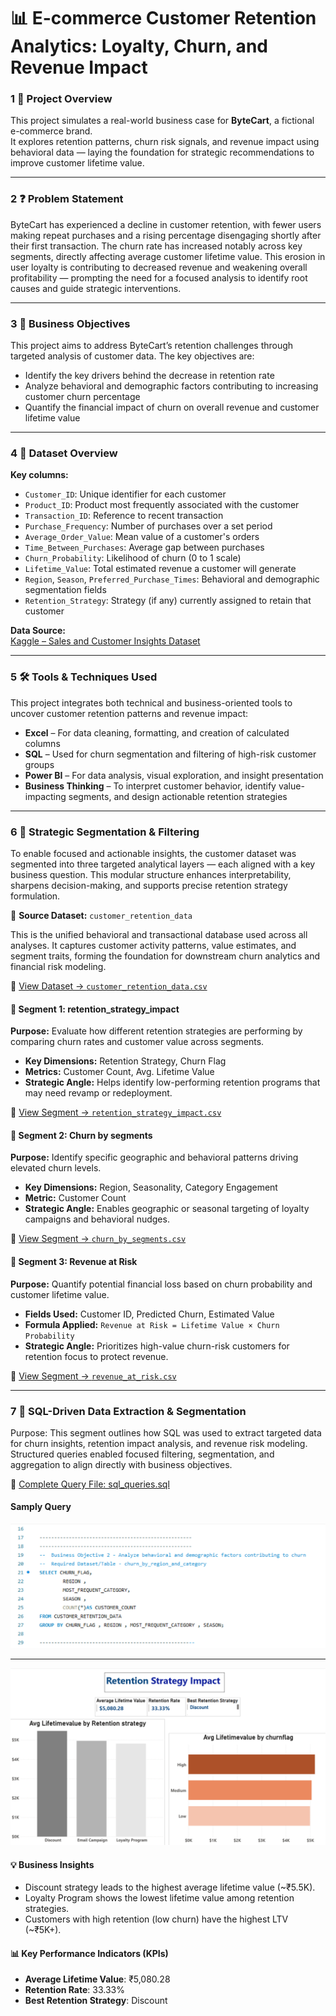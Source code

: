 # 📊 E-commerce Customer Retention Analytics: Loyalty, Churn, and Revenue Impact

### 1️ 📌 Project Overview  
This project simulates a real-world business case for **ByteCart**, a fictional e-commerce brand.  
It explores retention patterns, churn risk signals, and revenue impact using behavioral data — laying the foundation for strategic recommendations to improve customer lifetime value.

 ---
 
### 2️ ❓ Problem Statement  
ByteCart has experienced a decline in customer retention, with fewer users making repeat purchases and a rising percentage disengaging shortly after their first transaction. The churn rate has increased notably across key segments, directly affecting average customer lifetime value. This erosion in user loyalty is contributing to decreased revenue and weakening overall profitability — prompting the need for a focused analysis to identify root causes and guide strategic interventions.

---

### 3️ 🎯 Business Objectives

This project aims to address ByteCart’s retention challenges through targeted analysis of customer data. The key objectives are:

- Identify the key drivers behind the decrease in retention rate  
- Analyze behavioral and demographic factors contributing to increasing customer churn percentage  
- Quantify the financial impact of churn on overall revenue and customer lifetime value

- ---

### 4️ 📂 Dataset Overview

**Key columns:**
- `Customer_ID`: Unique identifier for each customer  
- `Product_ID`: Product most frequently associated with the customer  
- `Transaction_ID`: Reference to recent transaction  
- `Purchase_Frequency`: Number of purchases over a set period  
- `Average_Order_Value`: Mean value of a customer's orders  
- `Time_Between_Purchases`: Average gap between purchases  
- `Churn_Probability`: Likelihood of churn (0 to 1 scale)  
- `Lifetime_Value`: Total estimated revenue a customer will generate  
- `Region`, `Season`, `Preferred_Purchase_Times`: Behavioral and demographic segmentation fields  
- `Retention_Strategy`: Strategy (if any) currently assigned to retain that customer

  
**Data Source:**  
[Kaggle – Sales and Customer Insights Dataset](https://www.kaggle.com/datasets/imranalishahh/sales-and-customer-insights) 

---

### 5️ 🛠️ Tools & Techniques Used

This project integrates both technical and business-oriented tools to uncover customer retention patterns and revenue impact:

- **Excel** – For data cleaning, formatting, and creation of calculated columns  
- **SQL** – Used for churn segmentation and filtering of high-risk customer groups  
- **Power BI** – For data analysis, visual exploration, and insight presentation  
- **Business Thinking** – To interpret customer behavior, identify value-impacting segments, and design actionable retention strategies

- ---

### 6️ 🔽 Strategic Segmentation & Filtering

To enable focused and actionable insights, the customer dataset was segmented into three targeted analytical layers — each aligned with a key business question. This modular structure enhances interpretability, sharpens decision-making, and supports precise retention strategy formulation.



🔹 **Source Dataset:** `customer_retention_data`

This is the unified behavioral and transactional database used across all analyses. It captures customer activity patterns, value estimates, and segment traits, forming the foundation for downstream churn analytics and financial risk modeling.

📂 [View Dataset → `customer_retention_data.csv`](https://github.com/Pranshul-cloud/Ecommerce_Customer_Retention_Analytics/blob/main/01_data/1.1_customer_retention_raw.csv)



#### 📁 Segment 1: retention_strategy_impact

**Purpose:** Evaluate how different retention strategies are performing by comparing churn rates and customer value across segments.

- **Key Dimensions:** Retention Strategy, Churn Flag  
- **Metrics:** Customer Count, Avg. Lifetime Value  
- **Strategic Angle:** Helps identify low-performing retention programs that may need revamp or redeployment.

📂 [View Segment → `retention_strategy_impact.csv`](https://github.com/Pranshul-cloud/Ecommerce_Customer_Retention_Analytics/blob/main/01_data/1.2_retention_strategy_impact.csv)



#### 📁 Segment 2: Churn by segments

**Purpose:** Identify specific geographic and behavioral patterns driving elevated churn levels.

- **Key Dimensions:** Region, Seasonality, Category Engagement  
- **Metric:** Customer Count  
- **Strategic Angle:** Enables geographic or seasonal targeting of loyalty campaigns and behavioral nudges.

📂 [View Segment → `churn_by_segments.csv`](https://github.com/Pranshul-cloud/Ecommerce_Customer_Retention_Analytics/blob/main/01_data/1.3_churn_by_segments.csv)



#### 📁 Segment 3: Revenue at Risk

**Purpose:** Quantify potential financial loss based on churn probability and customer lifetime value.

- **Fields Used:** Customer ID, Predicted Churn, Estimated Value  
- **Formula Applied:** `Revenue at Risk = Lifetime Value × Churn Probability`  
- **Strategic Angle:** Prioritizes high-value churn-risk customers for retention focus to protect revenue.

📂 [View Segment → `revenue_at_risk.csv`](https://github.com/Pranshul-cloud/Ecommerce_Customer_Retention_Analytics/blob/main/01_data/1.4_revenue_at_risk.csv)

---

### 7 🧮 SQL-Driven Data Extraction & Segmentation
Purpose: This segment outlines how SQL was used to extract targeted data for churn insights, retention impact analysis, and revenue risk modeling. Structured queries enabled focused filtering, segmentation, and aggregation to align directly with business objectives.

📄 [Complete Query File: sql_queries.sql](https://github.com/Pranshul-cloud/Ecommerce_Customer_Retention_Analytics/blob/main/02_data_extraction_sql/sql_queries)

  #### Samply Query
 ![Sample Query](https://github.com/Pranshul-cloud/Ecommerce_Customer_Retention_Analytics/blob/main/03_visuals/3.1_sql.png)

 ---

![q](https://github.com/Pranshul-cloud/Ecommerce_Customer_Retention_Analytics/blob/main/03_visuals/3.2_retention_strategy_impact.png)
#### 💡 Business Insights

- Discount strategy leads to the highest average lifetime value (~₹5.5K).  
- Loyalty Program shows the lowest lifetime value among retention strategies.  
- Customers with high retention (low churn) have the highest LTV (~₹5K+).

#### 📊 Key Performance Indicators (KPIs)

- **Average Lifetime Value**: ₹5,080.28  
- **Retention Rate**: 33.33%  
- **Best Retention Strategy**: Discount  


